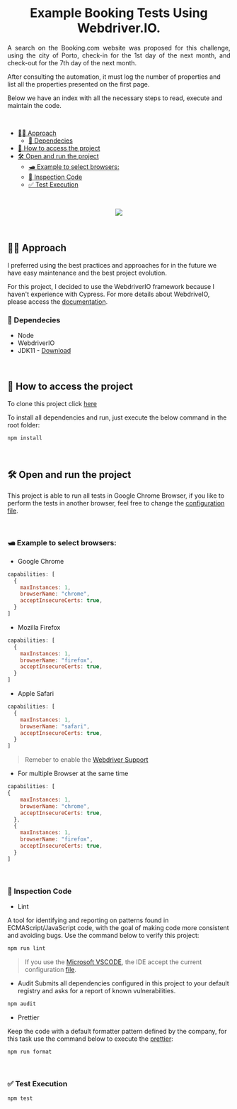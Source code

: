 
<h1 align="center"> 
    Example Booking Tests Using Webdriver.IO.
</h1>

<p align="justify"> 
A search on the Booking.com website was proposed for this challenge, using the city of Porto, check-in for the 1st day of the next month, and check-out for the 7th day of the next month. 

After consulting the automation, it must log the number of properties and list all the properties presented on the first page.

Below we have an index with all the necessary steps to read, execute and maintain the code.
</p>

<br>

- [🖐🏻 Approach](#-approach)
  - [💾 Dependecies](#-dependecies)
- [📁 How to access the project](#-how-to-access-the-project)
- [🛠️ Open and run the project](#️-open-and-run-the-project)
  - [🛥 Example to select browsers:](#-example-to-select-browsers)
  - [🔎 Inspection Code](#-inspection-code)
  - [✅ Test Execution](#-test-execution)

<br>

<p align="center">
<img src="docs/Kapture%202022-11-21%20at%2013.41.46.gif"/>
</p>

<br>

## 🖐🏻 Approach

I preferred using the best practices and approaches for in the future we have easy maintenance and the best project evolution.

For this project, I decided to use the WebdriverIO framework because I haven't experience with Cypress. For more details about WebdriveIO, please access the [documentation](https://webdriver.io/).

### 💾 Dependecies
- Node
- WebdriverIO
- JDK11 - [Download](https://www.oracle.com/pt/java/technologies/javase/jdk11-archive-downloads.html)

<br>

## 📁 How to access the project
To clone this project click [here](https://github.com/demismeneghetti/booking-tests.git)

To install all dependencies and run, just execute the below command in the root folder:
```sh
npm install
```

<br>

## 🛠️ Open and run the project

This project is able to run all tests in Google Chrome Browser, if you like to perform the tests in another browser, feel free to change the [configuration file](wdio.conf.js#L50). 

<br>

### 🛥 Example to select browsers:

- Google Chrome

```js
capabilities: [
  {
    maxInstances: 1,
    browserName: "chrome",
    acceptInsecureCerts: true,
  }
]
```

- Mozilla Firefox

```js
capabilities: [
  {
    maxInstances: 1,
    browserName: "firefox",
    acceptInsecureCerts: true,
  }
]
```

- Apple Safari

```js
capabilities: [
  {
    maxInstances: 1,
    browserName: "safari",
    acceptInsecureCerts: true,
  }
]
```

> Remeber to enable the [Webdriver Support](https://developer.apple.com/documentation/webkit/testing_with_webdriver_in_safari)

- For multiple Browser at the same time

```js
capabilities: [
{
    maxInstances: 1,
    browserName: "chrome",
    acceptInsecureCerts: true,
  },
  {
    maxInstances: 1,
    browserName: "firefox",
    acceptInsecureCerts: true,
  }
]
```

<br>

### 🔎 Inspection Code
- Lint

A tool for identifying and reporting on patterns found in ECMAScript/JavaScript code, with the goal of making code more consistent and avoiding bugs. Use the command below to verify this project:

```sh
npm run lint
```

> If you use the [Microsoft VSCODE](https://code.visualstudio.com/), the IDE accept the current configuration [file](.eslintrc).


- Audit
Submits all dependencies configured in this project to your default registry and asks for a report of known vulnerabilities.

```sh
npm audit
```

- Prettier

Keep the code with a default formatter pattern defined by the company, for this task use the command below to execute the [prettier](https://prettier.io):

```sh
npm run format
```

<br>

### ✅ Test Execution

```sh
npm test
```
